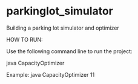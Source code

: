 # parkinglot_simulator
Building a parking lot simulator and optimizer

HOW TO RUN:

Use the following command line to run the project:

java CapacityOptimizer <hourly rate of arrival>

Example: java CapacityOptimizer 11
